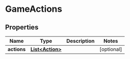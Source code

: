 
# GameActions

## Properties
Name | Type | Description | Notes
------------ | ------------- | ------------- | -------------
**actions** | [**List&lt;Action&gt;**](Action.md) |  |  [optional]



